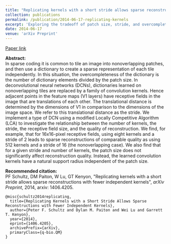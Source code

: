 ```yaml
---
title: "Replicating kernels with a short stride allows sparse reconstructions with fewer independent kernels"
collection: publications
permalink: /publication/2014-06-17-replicating-kernels
excerpt: 'Exploring the tradeoff of patch size, stride, and overcompleteness in convolutional sparse coding.'
date: 2014-06-17
venue: 'arXiv Preprint'
---
```


[Paper link](https://arxiv.org/abs/1406.4205)

<strong>Abstract:</strong><br>
In sparse coding it is common to tile an image into nonoverlapping patches, and then use a dictionary to create a sparse representation of each tile independently. In this situation, the overcompleteness of the dictionary is the number of dictionary elements divided by the patch size. In deconvolutional neural networks (DCNs), dictionaries learned on nonoverlapping tiles are replaced by a family of convolution kernels. Hence adjacent points in the feature maps (V1 layers) have receptive fields in the image that are translations of each other. The translational distance is determined by the dimensions of V1 in comparison to the dimensions of the image space. We refer to this translational distance as the stride. We implement a type of DCN using a modified Locally Competitive Algorithm (LCA) to investigate the relationship between the number of kernels, the stride, the receptive field size, and the quality of reconstruction. We find, for example, that for 16x16-pixel receptive fields, using eight kernels and a stride of 2 leads to sparse reconstructions of comparable quality as using 512 kernels and a stride of 16 (the nonoverlapping case). We also find that for a given stride and number of kernels, the patch size does not significantly affect reconstruction quality. Instead, the learned convolution kernels have a natural support radius independent of the patch size.

<strong>Recommended citation:</strong><br>
PF Schultz, DM Paiton, W Lu, GT Kenyon, "Replicating kernels with a short stride allows sparse reconstructions with fewer independent kernels", <i>arXiv Preprint</i>, 2014, arxiv: 1406.4205.

```
@misc{schultz2014replicating,
  title={Replicating Kernels with a Short Stride Allows Sparse Reconstructions with Fewer Independent Kernels},
  author={Peter F. Schultz and Dylan M. Paiton and Wei Lu and Garrett T. Kenyon},
  year={2014},
  eprint={1406.4205},
  archivePrefix={arXiv},
  primaryClass={q-bio.QM}
}
```
